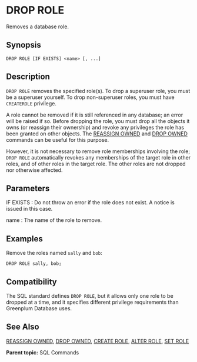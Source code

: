 # DROP ROLE

Removes a database role.

## Synopsis

``` {#sql_command_synopsis}
DROP ROLE [IF EXISTS] <name> [, ...]
```

## Description

`DROP ROLE` removes the specified role(s). To drop a superuser role, you must be a superuser yourself. To drop non-superuser roles, you must have `CREATEROLE` privilege.

A role cannot be removed if it is still referenced in any database; an error will be raised if so. Before dropping the role, you must drop all the objects it owns (or reassign their ownership) and revoke any privileges the role has been granted on other objects. The [REASSIGN OWNED](REASSIGN_OWNED.html) and [DROP OWNED](DROP_OWNED.html) commands can be useful for this purpose.

However, it is not necessary to remove role memberships involving the role; `DROP ROLE` automatically revokes any memberships of the target role in other roles, and of other roles in the target role. The other roles are not dropped nor otherwise affected.

## Parameters

IF EXISTS
:   Do not throw an error if the role does not exist. A notice is issued in this case.

name
:   The name of the role to remove.

## Examples

Remove the roles named `sally` and `bob`:

```
DROP ROLE sally, bob;
```

## Compatibility

The SQL standard defines `DROP ROLE`, but it allows only one role to be dropped at a time, and it specifies different privilege requirements than Greenplum Database uses.

## See Also

[REASSIGN OWNED](REASSIGN_OWNED.html), [DROP OWNED](DROP_OWNED.html), [CREATE ROLE](CREATE_ROLE.html), [ALTER ROLE](ALTER_ROLE.html), [SET ROLE](SET_ROLE.html)

**Parent topic:** SQL Commands

